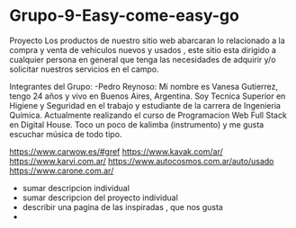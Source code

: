 # Grupo-9-Easy-come-easy-go
Proyecto
Los productos de nuestro sitio web abarcaran lo relacionado a la compra y venta de vehiculos nuevos y usados , este sitio esta dirigido a cualquier persona en general que tenga las necesidades de adquirir y/o solicitar nuestros servicios en el campo. 

Integrantes del Grupo:
-Pedro Reynoso: 
Mi nombre es Vanesa Gutierrez, tengo 24 años y vivo en Buenos Aires, Argentina. Soy Tecnica Superior en Higiene y Seguridad en el trabajo y estudiante de la carrera de Ingenieria Química. Actualmente realizando el curso de Programacion Web Full Stack en Digital House. Toco un poco de kalimba (instrumento) y me gusta escuchar música de todo tipo.


https://www.carwow.es/#gref
https://www.kavak.com/ar/
https://www.karvi.com.ar/
https://www.autocosmos.com.ar/auto/usado
https://www.carone.com.ar/

+ sumar descripcion individual
+ sumar descripcion del proyecto individual
+ describir una pagina de las inspiradas , que nos gusta
+ 
